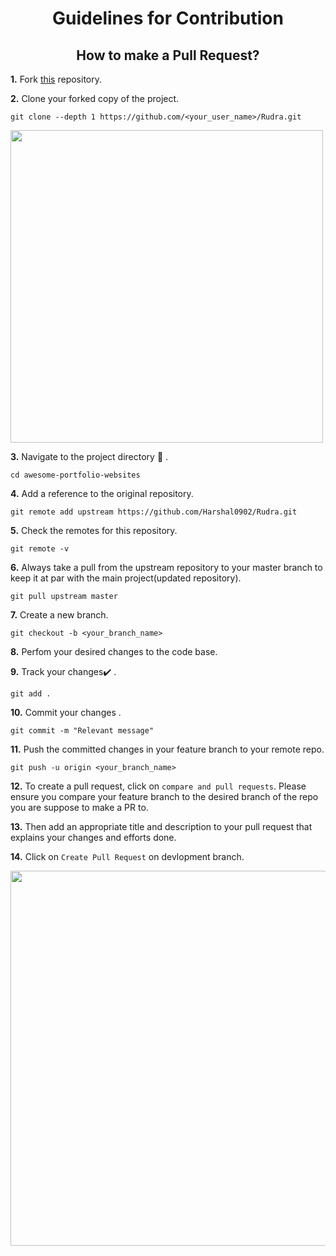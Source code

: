 <h1 align="center"><b>Guidelines for Contribution</b></h1> 
<h2 align="center"><b>How to make a Pull Request?</b></h2>


**1.**  Fork [this](https://github.com/Harshal0902/Rudra) repository.

**2.**  Clone your forked copy of the project.

```
git clone --depth 1 https://github.com/<your_user_name>/Rudra.git
```
<img src="https://user-images.githubusercontent.com/64153988/106641562-5aad8180-65ad-11eb-993b-9a4708645801.png" width="500">

**3.** Navigate to the project directory :file_folder: .

```
cd awesome-portfolio-websites
```

**4.** Add a reference to the original repository.

```
git remote add upstream https://github.com/Harshal0902/Rudra.git 
```

**5.** Check the remotes for this repository.

```
git remote -v
```

**6.** Always take a pull from the upstream repository to your master branch to keep it at par with the main project(updated repository).

```
git pull upstream master
```

**7.** Create a new branch.

```
git checkout -b <your_branch_name>
```

**8.** Perfom your desired changes to the code base.


**9.** Track your changes:heavy_check_mark: .

```
git add . 
```

**10.** Commit your changes .

```
git commit -m "Relevant message"
```

**11.** Push the committed changes in your feature branch to your remote repo.

```
git push -u origin <your_branch_name>
```

**12.** To create a pull request, click on `compare and pull requests`. Please ensure you compare your feature branch to the desired branch of the repo you are suppose to make a PR to.


**13.** Then add an appropriate title and description to your pull request that explains your changes and efforts done.


**14.** Click on `Create Pull Request` on devlopment branch.

<img src="https://user-images.githubusercontent.com/64153988/106642571-88df9100-65ae-11eb-86a0-de4b3284f14e.png" width=600>



